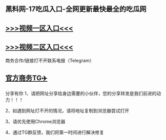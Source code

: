 黑料网-17吃瓜入口-全网更新最快最全的吃瓜网
---
[>>>视频一区入口<<<](https://heiapp-pc.github.io/)
----
[>>>视频二区入口<<<](https://heiapp-pc.github.io/)
----
商务合作/链接打不开联系电报（Telegram）

[官方商务TG✈️](https://t.me/kan9288/)
---
分享有你
1、请把网址分享给身边需要的小伙伴，您的分享转发是我们前进的动力！！！

2、如遇到网址打不开的情况，请将地址复制到浏览器尝试打开

3、请优先使用Chrome浏览器

4、通过TG群反馈，我们将第一时间进行解决修复


